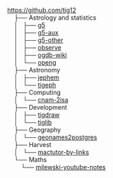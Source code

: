 https://github.com/tig12  
&nbsp;&nbsp;&nbsp;&nbsp;├── Astrology and statistics  
&nbsp;&nbsp;&nbsp;&nbsp;│   ├── [g5](https://github.com/tig12/g5)  
&nbsp;&nbsp;&nbsp;&nbsp;│   ├── [g5-aux](https://github.com/tig12/g5-aux)  
&nbsp;&nbsp;&nbsp;&nbsp;│   ├── [g5-other](https://github.com/tig12/g5-other)  
&nbsp;&nbsp;&nbsp;&nbsp;│   ├── [observe](https://github.com/tig12/observe)  
&nbsp;&nbsp;&nbsp;&nbsp;│   ├── [ogdb-wiki](https://github.com/tig12/ogdb-wiki)  
&nbsp;&nbsp;&nbsp;&nbsp;│   └── [openg](https://github.com/tig12/openg)  
&nbsp;&nbsp;&nbsp;&nbsp;├── Astronomy  
&nbsp;&nbsp;&nbsp;&nbsp;│   ├── [jephem](https://github.com/tig12/jephem)  
&nbsp;&nbsp;&nbsp;&nbsp;│   └── [tigeph](https://github.com/tig12/tigeph)  
&nbsp;&nbsp;&nbsp;&nbsp;├── Computing  
&nbsp;&nbsp;&nbsp;&nbsp;│   └── [cnam-2isa](https://github.com/tig12/cnam-2isa)  
&nbsp;&nbsp;&nbsp;&nbsp;├── Development  
&nbsp;&nbsp;&nbsp;&nbsp;│   ├── [tigdraw](https://github.com/tig12/tigdraw)  
&nbsp;&nbsp;&nbsp;&nbsp;│   └── [tiglib](https://github.com/tig12/tiglib)  
&nbsp;&nbsp;&nbsp;&nbsp;├── Geography  
&nbsp;&nbsp;&nbsp;&nbsp;│   └── [geonames2postgres](https://github.com/tig12/geonames2postgres)  
&nbsp;&nbsp;&nbsp;&nbsp;├── Harvest  
&nbsp;&nbsp;&nbsp;&nbsp;│   └── [mactutor-by-links](https://github.com/tig12/mactutor-by-links)  
&nbsp;&nbsp;&nbsp;&nbsp;└── Maths  
&nbsp;&nbsp;&nbsp;&nbsp;&nbsp;&nbsp;&nbsp; └── [milewski-youtube-notes](https://github.com/tig12/Maths/milewski-youtube-notes)  
